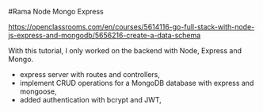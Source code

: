 #Rama Node Mongo Express

https://openclassrooms.com/en/courses/5614116-go-full-stack-with-node-js-express-and-mongodb/5656216-create-a-data-schema

With this tutorial, I only worked on the backend with Node, Express and Mongo. 

- express server with routes and controllers, 
 - implement CRUD operations for a MongoDB database with express and mongoose, 
  -  added authentication with bcrypt and JWT, 

